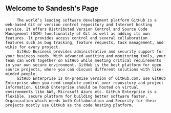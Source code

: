 ## Welcome to Sandesh's Page

         The world’s leading software development platform GitHub is a web-based Git or version control repository and Internet hosting service. It offers Distributed Version Control and Source Code Management (SCM) functionality of Git as well as adding its own features. It provides access control and several collaboration features such as bug tracking, feature requests, task management, and wikis for every project. 
         GitHub Business provides administrative and security support for your business needs. With advanced auditing and monitoring tools, your team can work together on GitHub while meeting critical requirements in your own secure environment. GitHub is the best platform for open source projects, where you can discuss different solutions with like-minded people.
         GitHub Enterprise is On-premise version of GitHub.com, use GitHub Enterprise when you need complete control over repository and project information. GitHub Enterprise should be hosted on virtual environments like AWS, Microsoft Azure etc. GitHub Enterprise is a flexible, secure platform for building better software faster. Organization which needs both Collaboration and Security for their projects mostly use GitHub as the code hosting platform.

